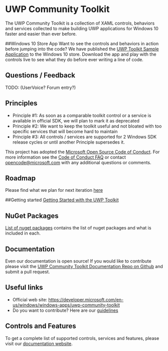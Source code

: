 UWP Community Toolkit
===========

The UWP Community Toolkit is a collection of XAML controls, behaviors and services collected to make building UWP applications for Windows 10 faster and easier than ever before.

##Windows 10 Store App
Want to see the controls and behaviors in action before jumping into the code?  We have published the [UWP Toolkit Sample Application](https://www.microsoft.com/store/apps/9nblggh4tlcq) to the Windows 10 store.  Download the app and play with the controls live to see what they do before ever writing a line of code.

## Questions / Feedback

TODO: (UserVoice? Forum entry?)

## Principles
 - Principle #1: As soon as a comparable toolkit control or a service is available in official SDK, we will plan to mark it as deprecated
 - Principle #2: We want to keep the toolkit useful and not bloated with too specific services that will become hard to maintain
 - Principle #3: All controls / services are supported for 2 Windows SDK release cycles or until another Principle supersedes it.

This project has adopted the [Microsoft Open Source Code of Conduct](https://opensource.microsoft.com/codeofconduct/). For more information see the [Code of Conduct FAQ](https://opensource.microsoft.com/codeofconduct/faq/) or contact [opencode@microsoft.com](mailto:opencode@microsoft.com) with any additional questions or comments. 

## Roadmap
Please find what we plan for next iteration [here](https://github.com/Microsoft/UWPCommunityToolkit/issues?q=is%3Aopen+is%3Aissue+milestone%3Av1.1)

##Getting started
[Getting Started with the UWP Toolkit](en-us/uwp-commmunity-toolkit/get-started/get-started.md)

## NuGet Packages
[List of nuget packages](en-us/uwp-commmunity-toolkit/get-started/nugetpackages.md) contains the list of nuget packages and what is included in each.

## Documentation
Even our documentation is open source!  If you would like to contribute please visit the [UWP Community Toolkit Documentation Repo on Github](https://github.com/Microsoft/UWPCommunityToolkit-docs/) and submit a pull request.

## Useful links
 - Official web site: https://developer.microsoft.com/en-us/windows/windows-apps/uwp-community-toolkit
 - Do you want to contribute? Here are our [guidelines](https://github.com/Microsoft/UWPCommunityToolkit/blob/master/contributing.md)

## Controls and Features
To get a complete list of supported controls, services and features, please visit our [documentation website](...).
